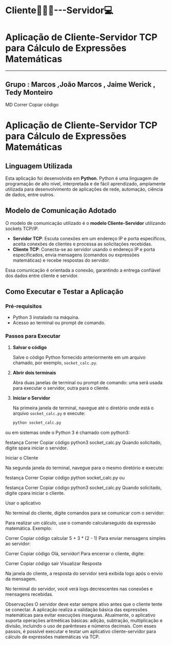 # Cliente👱🏻‍♂️---Servidor💻
# Aplicação de Cliente-Servidor TCP para Cálculo de Expressões Matemáticas
----------------------------------------------------------------------------------------------------------------
Grupo : Marcos ,João Marcos , Jaime Werick , Tedy Monteiro 
----------------------------------------------------------------------------------------------------------------

MD
Correr
Copiar código
# Aplicação de Cliente-Servidor TCP para Cálculo de Expressões Matemáticas

## Linguagem Utilizada

Esta aplicação foi desenvolvida em **Python**. Python é uma linguagem de programação de alto nível, interpretada e de fácil aprendizado, amplamente utilizada para desenvolvimento de aplicações de rede, automação, ciência de dados, entre outros.

## Modelo de Comunicação Adotado

O modelo de comunicação utilizado é o **modelo Cliente-Servidor** utilizando sockets TCP/IP.

- **Servidor TCP**: Escuta conexões em um endereço IP e porta específicos, aceita conexões de clientes e processa as solicitações recebidas.
- **Cliente TCP**: Conecta-se ao servidor usando o endereço IP e porta especificados, envia mensagens (comandos ou expressões matemáticas) e recebe respostas do servidor.

Essa comunicação é orientada a conexão, garantindo a entrega confiável dos dados entre cliente e servidor.

## Como Executar e Testar a Aplicação

### Pré-requisitos

- Python 3 instalado na máquina.
- Acesso ao terminal ou prompt de comando.

### Passos para Executar

1. **Salvar o código**

   Salve o código Python fornecido anteriormente em um arquivo chamado, por exemplo, `socket_calc.py`.

2. **Abrir dois terminais**

   Abra duas janelas de terminal ou prompt de comando: uma será usada para executar o servidor, outra para o cliente.

3. **Iniciar o Servidor**

   Na primeira janela de terminal, navegue até o diretório onde está o arquivo `socket_calc.py` e execute:

   ```bash
   python socket_calc.py
ou em sistemas onde o Python 3 é chamado com python3:

festança
Correr
Copiar código
python3 socket_calc.py
Quando solicitado, digite spara iniciar o servidor.

Iniciar o Cliente

Na segunda janela do terminal, navegue para o mesmo diretório e execute:

festança
Correr
Copiar código
python socket_calc.py
ou

festança
Correr
Copiar código
python3 socket_calc.py
Quando solicitado, digite cpara iniciar o cliente.

Usar o aplicativo

No terminal do cliente, digite comandos para se comunicar com o servidor:

Para realizar um cálculo, use o comando calcularseguido da expressão matemática. Exemplo:

Correr
Copiar código
calcular 5 + 3 * (2 - 1)
Para enviar mensagens simples ao servidor:

Correr
Copiar código
Olá, servidor!
Para encerrar o cliente, digite:

Correr
Copiar código
sair
Visualizar Resposta

Na janela do cliente, a resposta do servidor será exibida logo após o envio da mensagem.

No terminal do servidor, você verá logs decrescentes nas conexões e mensagens recebidas.

Observações
O servidor deve estar sempre ativo antes que o cliente tente se conectar.
A aplicação realiza a validação básica das expressões matemáticas para evitar execuções inseguras.
Atualmente, o aplicativo suporta operações aritméticas básicas: adição, subtração, multiplicação e divisão, incluindo o uso de parênteses e números decimais.
Com esses passos, é possível executar e testar um aplicativo cliente-servidor para cálculo de expressões matemáticas via TCP.
